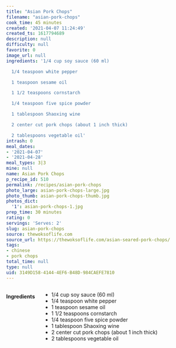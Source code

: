 ```yaml
---
title: "Asian Pork Chops"
filename: "asian-pork-chops"
cook_time: 45 minutes
created: '2021-04-07 11:24:49'
created_ts: 1617794689
description: null
difficulty: null
favorite: 0
image_url: null
ingredients: '1/4 cup soy sauce (60 ml)

  1/4 teaspoon white pepper

  1 teaspoon sesame oil

  1 1/2 teaspoons cornstarch

  1/4 teaspoon five spice powder

  1 tablespoon Shaoxing wine

  2 center cut pork chops (about 1 inch thick)

  2 tablespoons vegetable oil'
intrash: 0
meal_dates:
- '2021-04-07'
- '2021-04-28'
meal_types: 3|3
mine: null
name: Asian Pork Chops
p_recipe_id: 510
permalink: /recipes/asian-pork-chops
photo_large: asian-pork-chops-large.jpg
photo_thumb: asian-pork-chops-thumb.jpg
photos_dict:
  '1': asian-pork-chops-1.jpg
prep_time: 30 minutes
rating: 0
servings: 'Serves: 2'
slug: asian-pork-chops
source: thewoksoflife.com
source_url: https://thewoksoflife.com/asian-seared-pork-chops/
tags:
- chinese
- pork chops
total_time: null
type: null
uid: 3149D158-4144-4EF6-B48D-984CAEFE7810
---
```

<div class="large-8 medium-7 columns" id="writeup">	</div><!-- #writeup -->
</div><!-- #row-one -->
<div class="row" id="row-two">	<div class="medium-4 small-5 columns" id="ingredients"><h4>Ingredients</h4><div class="box box-ingredients content"><ul>
<li>1/4 cup soy sauce (60 ml)</li>
<li>1/4 teaspoon white pepper</li>
<li>1 teaspoon sesame oil</li>
<li>1 1/2 teaspoons cornstarch</li>
<li>1/4 teaspoon five spice powder</li>
<li>1 tablespoon Shaoxing wine</li>
<li>2 center cut pork chops (about 1 inch thick)</li>
<li>2 tablespoons vegetable oil</li>
</ul>
</div>	</div>	<div class="medium-6 small-7 columns" id="directions">	</div>